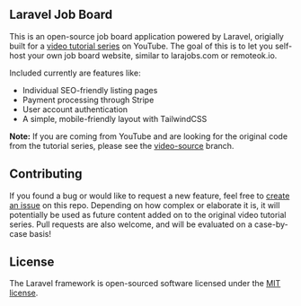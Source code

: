 ## Laravel Job Board

This is an open-source job board application powered by Laravel, origially built for a [video tutorial series](https://www.youtube.com/watch?v=4ZrOXG2B0dU&list=PL36CGZHZJqsWs907QwJrWSbN2g2NNPn6w&index=1) on YouTube. The goal of this is to let you self-host your own job board website, similar to larajobs.com or remoteok.io.

Included currently are features like:

- Individual SEO-friendly listing pages
- Payment processing through Stripe
- User account authentication
- A simple, mobile-friendly layout with TailwindCSS

**Note:** If you are coming from YouTube and are looking for the original code from the tutorial series, please see the [video-source](https://github.com/aschmelyun/laravel-job-board/tree/video-source) branch.

## Contributing

If you found a bug or would like to request a new feature, feel free to [create an issue](https://github.com/ubpon/job-portal/issues/new) on this repo. Depending on how complex or elaborate it is, it will potentially be used as future content added on to the original video tutorial series. Pull requests are also welcome, and will be evaluated on a case-by-case basis!

## License

The Laravel framework is open-sourced software licensed under the [MIT license](https://opensource.org/licenses/MIT).
